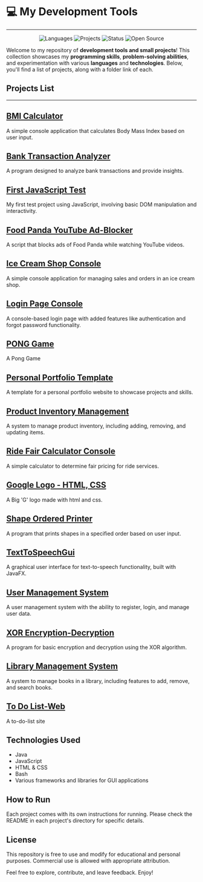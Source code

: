 # 💻 My Development Tools
---

<p align="center">  
  <img src="https://img.shields.io/badge/Languages-Java%20%7C%20C%2B%2B-blue" alt="Languages">  
  <img src="https://img.shields.io/badge/Projects-20%2B-brightgreen" alt="Projects">  
  <img src="https://img.shields.io/badge/Status-Active-success" alt="Status">  
  <img src="https://img.shields.io/badge/Open%20Source-Yes-%23ff69b4" alt="Open Source">  
</p>


Welcome to my repository of **development tools and small projects**! This collection showcases my **programming skills**, **problem-solving abilities**, and experimentation with various **languages** and **technologies**. Below, you'll find a list of projects, along with a folder link of each.


## Projects List
---
## **[BMI Calculator](https://github.com/ridika-2004/my-development-tools/tree/9ec1f1e8e3748b406e555062bf11f2d069bbeb36/BMI%20Calculator%20-%20Web)**  

  A simple console application that calculates Body Mass Index based on user input.

## **[Bank Transaction Analyzer](https://github.com/ridika-2004/my-development-tools/tree/f4d86f75a9cc53c6bc1981288c1117372cd28edd/Bank%20Transaction%20Analyzer%20-%20Console%20Java)**

  A program designed to analyze bank transactions and provide insights.

## [**First JavaScript Test**](https://github.com/ridika-2004/my-development-tools/tree/f4d86f75a9cc53c6bc1981288c1117372cd28edd/First%20JavaScript%20Test%20-%20Web)  

  My first test project using JavaScript, involving basic DOM manipulation and interactivity.

## [**Food Panda YouTube Ad-Blocker**](https://github.com/ridika-2004/my-development-tools/tree/f4d86f75a9cc53c6bc1981288c1117372cd28edd/Food%20Panda%20YouTube%20ad-blocker%20-%20Extension)  

  A script that blocks ads of Food Panda while watching YouTube videos.

## [**Ice Cream Shop Console**](https://github.com/ridika-2004/my-development-tools/tree/f4d86f75a9cc53c6bc1981288c1117372cd28edd/Ice-Cream%20Shop%20-%20Console%20Java)

  A simple console application for managing sales and orders in an ice cream shop.

## [**Login Page Console**](https://github.com/ridika-2004/my-development-tools/tree/f4d86f75a9cc53c6bc1981288c1117372cd28edd/Login%20Page%20-%20Console%20Java)

  A console-based login page with added features like authentication and forgot password functionality.

## [**PONG Game**](https://github.com/ridika-2004/my-development-tools/tree/f4d86f75a9cc53c6bc1981288c1117372cd28edd/PONG%20Game%20-%20C%2B%2B)

  A Pong Game

## [**Personal Portfolio Template**](https://github.com/ridika-2004/my-development-tools/tree/f4d86f75a9cc53c6bc1981288c1117372cd28edd/Personal%20Portfolio%20Template%20-%20Web)

  A template for a personal portfolio website to showcase projects and skills.

## [**Product Inventory Management**  ](https://github.com/ridika-2004/my-development-tools/tree/f4d86f75a9cc53c6bc1981288c1117372cd28edd/Product%20Inventory%20Management%20-%20Console%20Java)

  A system to manage product inventory, including adding, removing, and updating items.

## [**Ride Fair Calculator Console**  ](https://github.com/ridika-2004/my-development-tools/tree/f4d86f75a9cc53c6bc1981288c1117372cd28edd/Ride%20Fair%20Calculator%20-%20Console%20Java)

  A simple calculator to determine fair pricing for ride services.

## [**Google Logo - HTML, CSS**](https://github.com/ridika-2004/my-development-tools/tree/d03fb172db8b226402e29e190264e6bb54afbb30/Google%20Logo%20-%20Web)

  A Big 'G' logo made with html and css.

## [**Shape Ordered Printer**](https://github.com/ridika-2004/my-development-tools/tree/3042158d1701040dc708050424b5e3d653578d20/Shape%20Ordered%20Printer%20-%20Console%20Java)

  A program that prints shapes in a specified order based on user input.

## [**TextToSpeechGui**](https://github.com/ridika-2004/my-development-tools/tree/3042158d1701040dc708050424b5e3d653578d20/Text%20To%20Speech%20GUI%20-%20JavaFX)

  A graphical user interface for text-to-speech functionality, built with JavaFX.

## [**User Management System**](https://github.com/ridika-2004/my-development-tools/tree/f4d86f75a9cc53c6bc1981288c1117372cd28edd/User%20Management%20System%20-%20Console%20Java)

  A user management system with the ability to register, login, and manage user data.

## [**XOR Encryption-Decryption**](https://github.com/ridika-2004/my-development-tools/tree/f4d86f75a9cc53c6bc1981288c1117372cd28edd/XOR%20Encryption%20Decryption%20-%20Web)

  A program for basic encryption and decryption using the XOR algorithm.

## [**Library Management System**](https://github.com/ridika-2004/my-development-tools/tree/f4d86f75a9cc53c6bc1981288c1117372cd28edd/Library%20Management%20System%20-%20Console%20Java)
  
  A system to manage books in a library, including features to add, remove, and search books.

## [**To Do List-Web**](https://github.com/ridika-2004/my-development-tools/tree/0c9c09017f5418878e901dfadf10eb33b9b25ae5/To%20Do%20List%20-%20Web)

  A to-do-list site
## Technologies Used

- Java
- JavaScript
- HTML & CSS
- Bash
- Various frameworks and libraries for GUI applications

## How to Run

Each project comes with its own instructions for running. Please check the README in each project's directory for specific details.

## License

This repository is free to use and modify for educational and personal purposes. Commercial use is allowed with appropriate attribution.

Feel free to explore, contribute, and leave feedback. Enjoy!
